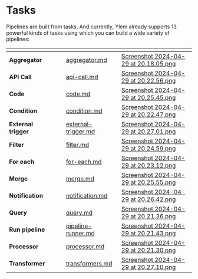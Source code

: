 # Tasks

Pipelines are built from tasks. And currently, Ylem already supports 13 powerful kinds of tasks using which you can build a wide variety of pipelines:

<table data-column-title-hidden data-view="cards"><thead><tr><th></th><th data-hidden></th><th data-hidden></th><th data-hidden data-card-target data-type="content-ref"></th><th data-hidden data-card-cover data-type="files"></th></tr></thead><tbody><tr><td><strong>Aggregator</strong></td><td></td><td></td><td><a href="aggregator.md">aggregator.md</a></td><td><a href="../../.gitbook/assets/Screenshot 2024-04-29 at 20.18.05.png">Screenshot 2024-04-29 at 20.18.05.png</a></td></tr><tr><td><strong>API Call</strong></td><td></td><td></td><td><a href="api-call.md">api-call.md</a></td><td><a href="../../.gitbook/assets/Screenshot 2024-04-29 at 20.22.56.png">Screenshot 2024-04-29 at 20.22.56.png</a></td></tr><tr><td><strong>Code</strong></td><td></td><td></td><td><a href="code.md">code.md</a></td><td><a href="../../.gitbook/assets/Screenshot 2024-04-29 at 20.25.45.png">Screenshot 2024-04-29 at 20.25.45.png</a></td></tr><tr><td><strong>Condition</strong></td><td></td><td></td><td><a href="condition.md">condition.md</a></td><td><a href="../../.gitbook/assets/Screenshot 2024-04-29 at 20.22.47.png">Screenshot 2024-04-29 at 20.22.47.png</a></td></tr><tr><td><strong>External trigger</strong></td><td></td><td></td><td><a href="external-trigger.md">external-trigger.md</a></td><td><a href="../../.gitbook/assets/Screenshot 2024-04-29 at 20.27.01.png">Screenshot 2024-04-29 at 20.27.01.png</a></td></tr><tr><td><strong>Filter</strong></td><td></td><td></td><td><a href="filter.md">filter.md</a></td><td><a href="../../.gitbook/assets/Screenshot 2024-04-29 at 20.24.59.png">Screenshot 2024-04-29 at 20.24.59.png</a></td></tr><tr><td><strong>For each</strong></td><td></td><td></td><td><a href="for-each.md">for-each.md</a></td><td><a href="../../.gitbook/assets/Screenshot 2024-04-29 at 20.23.12.png">Screenshot 2024-04-29 at 20.23.12.png</a></td></tr><tr><td><strong>Merge</strong></td><td></td><td></td><td><a href="merge.md">merge.md</a></td><td><a href="../../.gitbook/assets/Screenshot 2024-04-29 at 20.25.55.png">Screenshot 2024-04-29 at 20.25.55.png</a></td></tr><tr><td><strong>Notification</strong></td><td></td><td></td><td><a href="notification.md">notification.md</a></td><td><a href="../../.gitbook/assets/Screenshot 2024-04-29 at 20.26.42.png">Screenshot 2024-04-29 at 20.26.42.png</a></td></tr><tr><td><strong>Query</strong></td><td></td><td></td><td><a href="query.md">query.md</a></td><td><a href="../../.gitbook/assets/Screenshot 2024-04-29 at 20.21.36.png">Screenshot 2024-04-29 at 20.21.36.png</a></td></tr><tr><td><strong>Run pipeline</strong></td><td></td><td></td><td><a href="pipeline-runner.md">pipeline-runner.md</a></td><td><a href="../../.gitbook/assets/Screenshot 2024-04-29 at 20.21.43.png">Screenshot 2024-04-29 at 20.21.43.png</a></td></tr><tr><td><strong>Processor</strong></td><td></td><td></td><td><a href="processor.md">processor.md</a></td><td><a href="../../.gitbook/assets/Screenshot 2024-04-29 at 20.21.30.png">Screenshot 2024-04-29 at 20.21.30.png</a></td></tr><tr><td><strong>Transformer</strong></td><td></td><td></td><td><a href="transformers.md">transformers.md</a></td><td><a href="../../.gitbook/assets/Screenshot 2024-04-29 at 20.27.10.png">Screenshot 2024-04-29 at 20.27.10.png</a></td></tr></tbody></table>

